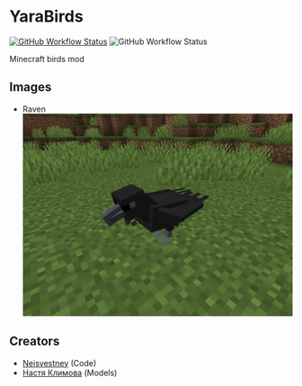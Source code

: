 # YaraBirds
[![GitHub Workflow Status](https://img.shields.io/github/workflow/status/Neisvestney/YaraBirds/build)](https://github.com/Neisvestney/YaraBirds/actions/workflows/build.yml)
![GitHub Workflow Status](https://img.shields.io/badge/minecraft%20version-1.19.2-green)

Minecraft birds mod

## Images
- Raven ![](assets/raven.png)

## Creators
- [Neisvestney](https://github.com/Neisvestney) (Code)
- [Настя Климова](https://www.youtube.com/c/%D0%9D%D0%B0%D1%81%D1%82%D1%8F%D0%9A%D0%BB%D0%B8%D0%BC%D0%BE%D0%B2%D0%B0) (Models)